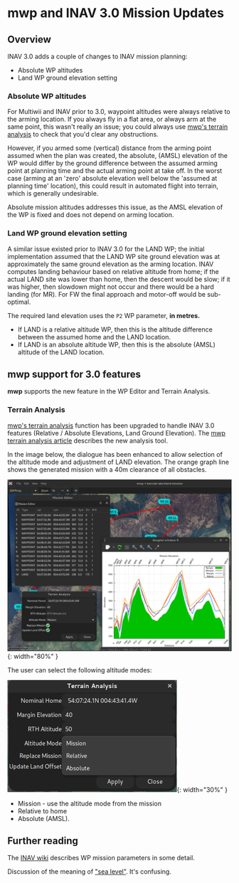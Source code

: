 # mwp and INAV 3.0 Mission Updates

## Overview

INAV 3.0 adds a couple of changes to INAV mission planning:

* Absolute WP altitudes
* Land WP ground elevation setting

### Absolute WP altitudes

For Multiwii and INAV prior to 3.0, waypoint altitudes were always relative to the arming location. If you always fly in a flat area, or always arm at the same point, this wasn't really an issue; you could always use [mwp's terrain analysis](Mission-Elevation-Plot-and-Terrain-Analysis.md) to check that you'd clear any obstructions.

However, if you armed some (vertical) distance from the arming point assumed when the plan was created, the absolute, (AMSL) elevation of the WP would differ by the ground difference between the assumed arming point at planning time and the actual arming point at take off. In the worst case (arming at an 'zero' absolute elevation well below the 'assumed at planning time' location), this could result in automated flight into terrain, which is generally undesirable.

Absolute mission altitudes addresses this issue, as the AMSL elevation of the WP is fixed and does not depend on arming location.

### Land WP ground elevation setting

A similar issue existed prior to INAV 3.0 for the LAND WP; the initial implementation assumed that the LAND WP site ground elevation was at approximately the same ground elevation as the arming location. INAV computes landing behaviour based on relative altitude from home; if the actual LAND site was lower than home, then the descent would be slow; if it was higher, then slowdown might not occur and there would be a hard landing (for MR). For FW the final approach and motor-off would be sub-optimal.

The required land elevation uses the `P2` WP parameter, **in metres.**

* If LAND is a relative altitude WP, then this is the altitude difference between the assumed home and the LAND location.
* If LAND is an absolute altitude WP, then this is the absolute (AMSL) altitude of the LAND location.

## mwp support for 3.0 features

**mwp** supports the new feature in the WP Editor and Terrain Analysis.


### Terrain Analysis

[mwp's terrain analysis](Mission-Elevation-Plot-and-Terrain-Analysis.md) function has been upgraded to handle INAV 3.0 features (Relative / Absolute Elevations, Land Ground Elevation). The [mwp terrain analysis article](Mission-Elevation-Plot-and-Terrain-Analysis.md) describes the new analysis tool.

In the image below, the dialogue has been enhanced to allow selection of the altitude mode and adjustment of LAND elevation. The orange graph line shows the generated mission with a 40m clearance of all obstacles.

![Terrain Analysis](images/mwp-inav-3_5.png){: width="80%" }

The user can select the following altitude modes:

![Terrain Analysis](images/mwp-inav-3_6.png){: width="30%" }

* Mission - use the altitude mode from the mission
* Relative to home
* Absolute (AMSL).

## Further reading

The [INAV wiki](https://github.com/iNavFlight/inav/wiki/MSP-Navigation-Messages) describes WP mission parameters in some detail.

Discussion of the meaning of ["sea level"](Mission-Elevation-Plot-and-Terrain-Analysis.md#datum). It's confusing.
